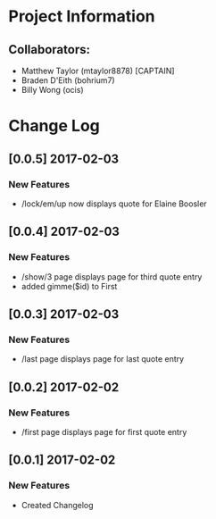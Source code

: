 # Project Information
## Collaborators:
- Matthew Taylor (mtaylor8878) [CAPTAIN]
- Braden D'Eith (bohrium7)
- Billy Wong (ocis)

# Change Log
## [0.0.5] 2017-02-03
### New Features
- /lock/em/up now displays quote for Elaine Boosler

## [0.0.4] 2017-02-03
### New Features
- /show/3 page displays page for third quote entry
- added gimme($id) to First

## [0.0.3] 2017-02-03
### New Features
- /last page displays page for last quote entry

## [0.0.2] 2017-02-02
### New Features
- /first page displays page for first quote entry

## [0.0.1] 2017-02-02
### New Features
- Created Changelog
